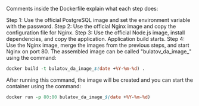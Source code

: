 Comments inside the Dockerfile explain what each step does:

Step 1: Use the official PostgreSQL image and set the environment variable with the password.
Step 2: Use the official Nginx image and copy the configuration file for Nginx.
Step 3: Use the official Node.js image, install dependencies, and copy the application. Application build starts.
Step 4: Use the Nginx image, merge the images from the previous steps, and start Nginx on port 80.
The assembled image can be called "bulatov_da_image_<current date>" using the command:

```perl
docker build -t bulatov_da_image_$(date +%Y-%m-%d) .
```

After running this command, the image will be created and you can start the container using the command:

```perl
docker run -p 80:80 bulatov_da_image_$(date +%Y-%m-%d)
```